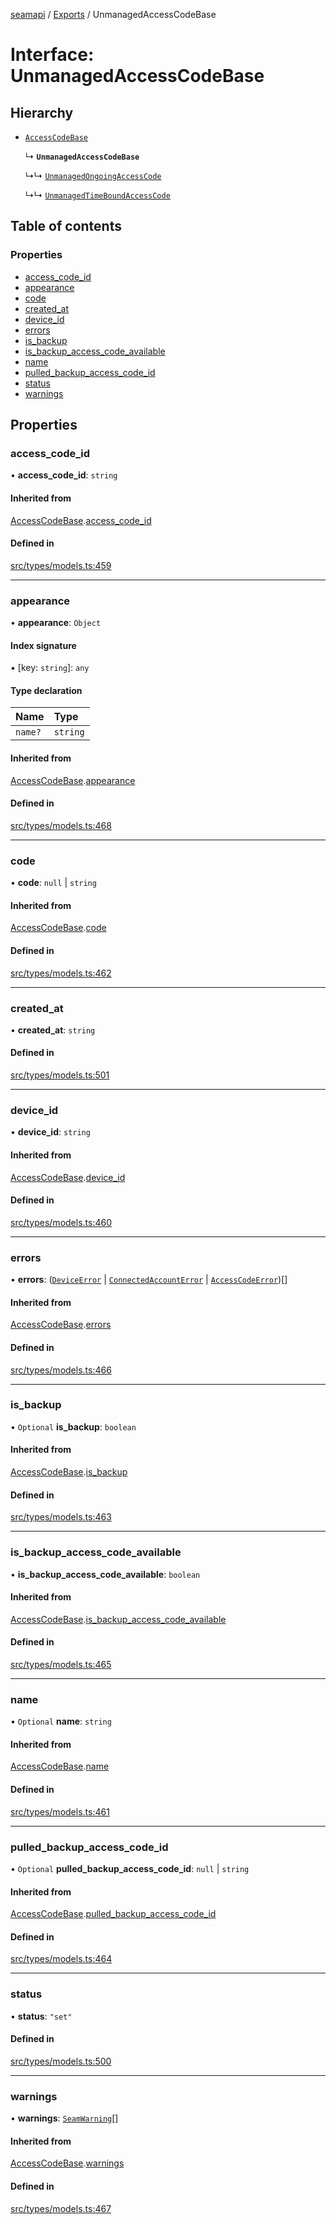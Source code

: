 [seamapi](../README.md) / [Exports](../modules.md) / UnmanagedAccessCodeBase

# Interface: UnmanagedAccessCodeBase

## Hierarchy

- [`AccessCodeBase`](AccessCodeBase.md)

  ↳ **`UnmanagedAccessCodeBase`**

  ↳↳ [`UnmanagedOngoingAccessCode`](UnmanagedOngoingAccessCode.md)

  ↳↳ [`UnmanagedTimeBoundAccessCode`](UnmanagedTimeBoundAccessCode.md)

## Table of contents

### Properties

- [access\_code\_id](UnmanagedAccessCodeBase.md#access_code_id)
- [appearance](UnmanagedAccessCodeBase.md#appearance)
- [code](UnmanagedAccessCodeBase.md#code)
- [created\_at](UnmanagedAccessCodeBase.md#created_at)
- [device\_id](UnmanagedAccessCodeBase.md#device_id)
- [errors](UnmanagedAccessCodeBase.md#errors)
- [is\_backup](UnmanagedAccessCodeBase.md#is_backup)
- [is\_backup\_access\_code\_available](UnmanagedAccessCodeBase.md#is_backup_access_code_available)
- [name](UnmanagedAccessCodeBase.md#name)
- [pulled\_backup\_access\_code\_id](UnmanagedAccessCodeBase.md#pulled_backup_access_code_id)
- [status](UnmanagedAccessCodeBase.md#status)
- [warnings](UnmanagedAccessCodeBase.md#warnings)

## Properties

### access\_code\_id

• **access\_code\_id**: `string`

#### Inherited from

[AccessCodeBase](AccessCodeBase.md).[access_code_id](AccessCodeBase.md#access_code_id)

#### Defined in

[src/types/models.ts:459](https://github.com/seamapi/javascript-legacy/blob/main/src/types/models.ts#L459)

___

### appearance

• **appearance**: `Object`

#### Index signature

▪ [key: `string`]: `any`

#### Type declaration

| Name | Type |
| :------ | :------ |
| `name?` | `string` |

#### Inherited from

[AccessCodeBase](AccessCodeBase.md).[appearance](AccessCodeBase.md#appearance)

#### Defined in

[src/types/models.ts:468](https://github.com/seamapi/javascript-legacy/blob/main/src/types/models.ts#L468)

___

### code

• **code**: ``null`` \| `string`

#### Inherited from

[AccessCodeBase](AccessCodeBase.md).[code](AccessCodeBase.md#code)

#### Defined in

[src/types/models.ts:462](https://github.com/seamapi/javascript-legacy/blob/main/src/types/models.ts#L462)

___

### created\_at

• **created\_at**: `string`

#### Defined in

[src/types/models.ts:501](https://github.com/seamapi/javascript-legacy/blob/main/src/types/models.ts#L501)

___

### device\_id

• **device\_id**: `string`

#### Inherited from

[AccessCodeBase](AccessCodeBase.md).[device_id](AccessCodeBase.md#device_id)

#### Defined in

[src/types/models.ts:460](https://github.com/seamapi/javascript-legacy/blob/main/src/types/models.ts#L460)

___

### errors

• **errors**: ([`DeviceError`](DeviceError.md) \| [`ConnectedAccountError`](ConnectedAccountError.md) \| [`AccessCodeError`](AccessCodeError.md))[]

#### Inherited from

[AccessCodeBase](AccessCodeBase.md).[errors](AccessCodeBase.md#errors)

#### Defined in

[src/types/models.ts:466](https://github.com/seamapi/javascript-legacy/blob/main/src/types/models.ts#L466)

___

### is\_backup

• `Optional` **is\_backup**: `boolean`

#### Inherited from

[AccessCodeBase](AccessCodeBase.md).[is_backup](AccessCodeBase.md#is_backup)

#### Defined in

[src/types/models.ts:463](https://github.com/seamapi/javascript-legacy/blob/main/src/types/models.ts#L463)

___

### is\_backup\_access\_code\_available

• **is\_backup\_access\_code\_available**: `boolean`

#### Inherited from

[AccessCodeBase](AccessCodeBase.md).[is_backup_access_code_available](AccessCodeBase.md#is_backup_access_code_available)

#### Defined in

[src/types/models.ts:465](https://github.com/seamapi/javascript-legacy/blob/main/src/types/models.ts#L465)

___

### name

• `Optional` **name**: `string`

#### Inherited from

[AccessCodeBase](AccessCodeBase.md).[name](AccessCodeBase.md#name)

#### Defined in

[src/types/models.ts:461](https://github.com/seamapi/javascript-legacy/blob/main/src/types/models.ts#L461)

___

### pulled\_backup\_access\_code\_id

• `Optional` **pulled\_backup\_access\_code\_id**: ``null`` \| `string`

#### Inherited from

[AccessCodeBase](AccessCodeBase.md).[pulled_backup_access_code_id](AccessCodeBase.md#pulled_backup_access_code_id)

#### Defined in

[src/types/models.ts:464](https://github.com/seamapi/javascript-legacy/blob/main/src/types/models.ts#L464)

___

### status

• **status**: ``"set"``

#### Defined in

[src/types/models.ts:500](https://github.com/seamapi/javascript-legacy/blob/main/src/types/models.ts#L500)

___

### warnings

• **warnings**: [`SeamWarning`](SeamWarning.md)[]

#### Inherited from

[AccessCodeBase](AccessCodeBase.md).[warnings](AccessCodeBase.md#warnings)

#### Defined in

[src/types/models.ts:467](https://github.com/seamapi/javascript-legacy/blob/main/src/types/models.ts#L467)
